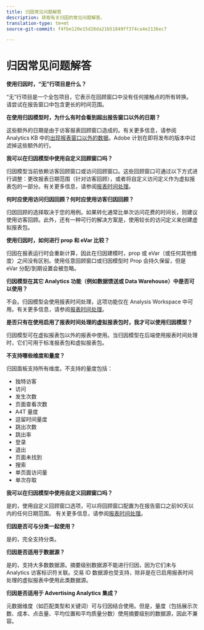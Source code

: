 ```yaml
---
title: 归因常见问题解答
description: 获取有关归因的常见问题解答。
translation-type: tm+mt
source-git-commit: f4fbe120e15d28da21b51849ff374ca4e2136ec7

---
```



# 归因常见问题解答

**使用归因时，“无”行项目是什么？**

“无”行项目是一个全包项目，它表示在回顾窗口中没有任何接触点的所有转换。 请尝试在报告窗口中包含更长的时间范围。

**在使用归因模型时，为什么有时会看到超出报告窗口以外的日期？**

这些额外的日期是由于访客报表回顾窗口造成的。有关更多信息，请参阅 Analytics KB 中的[出现报表窗口以外的数据](https://helpx.adobe.com/cn/analytics/kb/data-appearing-outside-reporting-window.html)。Adobe 计划在即将发布的版本中过滤掉这些额外的行。

**我可以在归因模型中使用自定义回顾窗口吗？**

归因模型当前依赖访客回顾窗口或访问回顾窗口。这些回顾窗口可通过以下方式进行调整：更改报表日期范围（针对访客回顾），或者将自定义访问定义作为虚拟报表包的一部分。有关更多信息，请参阅[报表时间处理](../../../../components/vrs/vrs-report-time-processing.md)。

**何时应使用访问归因回顾？何时应使用访客归因回顾？**

归因回顾的选择取决于您的用例。如果转化通常比单次访问花费的时间长，则建议使用访客回顾。此外，还有一种可行的解决方案是，使用较长的访问定义来创建虚拟报表包。

**使用归因时，如何进行 prop 和 eVar 比较？**

归因在报表运行时会重新计算，因此在归因建模时，prop 或 eVar（或任何其他维度）之间没有区别。使用任意回顾窗口或归因模型时 Prop 会持久保留，但是 eVar 分配/到期设置会被忽略。

**归因模型在其它 Analytics 功能（例如数据馈送或 Data Warehouse）中是否可以使用？**

不会。归因模型会使用报表时间处理，这项功能仅在 Analysis Workspace 中可用。有关更多信息，请参阅[报表时间处理](../../../../components/vrs/vrs-report-time-processing.md)。

**是否只有在使用启用了报表时间处理的虚拟报表包时，我才可以使用归因模型？**

归因模型可在虚拟报表包以外的报表中使用。当归因模型在后端使用报表时间处理时，它们可用于标准报表包和虚拟报表包。

**不支持哪些维度和量度？**

归因面板支持所有维度。不支持的量度包括：

* 独特访客
* 访问
* 发生次数
* 页面查看次数
* A4T 量度
* 逗留时间量度
* 跳出次数
* 跳出率
* 登录
* 退出
* 页面未找到
* 搜索
* 单页面访问量
* 单次存取

**我可以在归因模型中使用自定义回顾窗口吗？**

是的，使用自定义回顾窗口选项，可以将回顾窗口配置为在报告窗口之前90天以内的任何日期范围。 有关更多信息，请参阅[报表时间处理](https://docs.adobe.com/content/help/en/analytics/components/virtual-report-suites/vrs-report-time-processing.html)。

**归因是否可与分类一起使用？**

是的，完全支持分类。

**归因是否适用于数据源？**

是的，支持大多数数据源。摘要级别数据源不能进行归因，因为它们未与 Analytics 访客标识符关联。交易 ID 数据源也受支持，除非是在已启用报表时间处理的虚拟报表中使用此类数据源。

**归因是否适用于 Advertising Analytics 集成？**

元数据维度（如匹配类型和关键词）可与归因结合使用。但是，量度（包括展示次数、成本、点击量、平均位置和平均质量分数）使用摘要级别的数据源，因此不兼容。

